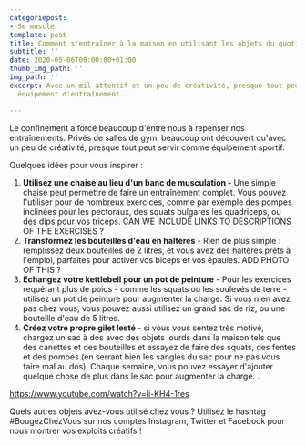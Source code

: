 ```yaml
---
categoriepost:
- Se muscler
template: post
title: Comment s'entraîner à la maison en utilisant les objets du quotidien
subtitle: ''
date: 2020-05-06T00:00:00+01:00
thumb_img_path: ''
img_path: ''
excerpt: Avec un œil attentif et un peu de créativité, presque tout peut servir comme
  équipement d'entraînement...

---
```

Le confinement a forcé beaucoup d'entre nous à repenser nos entraînements. Privés de salles de gym, beaucoup ont découvert qu'avec un peu de créativité, presque tout peut servir comme équipement sportif.

Quelques idées pour vous inspirer :

1. **Utilisez une chaise au lieu d'un banc de musculation -** Une simple chaise peut permettre de faire un entraînement complet. Vous pouvez l'utiliser pour de nombreux exercices, comme par exemple des pompes inclinées pour les pectoraux, des squats bulgares les quadriceps, ou des dips pour vos triceps. CAN WE INCLUDE LINKS TO DESCRIPTIONS OF THE EXERCISES ?
2. **Transformez les bouteilles d'eau en haltères** - Rien de plus simple : remplissez deux bouteilles de 2 litres, et vous avez des haltères prêts à l'emploi, parfaites pour activer vos biceps et vos épaules. ADD PHOTO OF THIS ? 
3. **Echangez votre kettlebell pour un pot de peinture** - Pour les exercices requérant plus de poids - comme les squats ou les soulevés de terre - utilisez un pot de peinture pour augmenter la charge. Si vous n'en avez pas chez vous, vous pouvez aussi utilisez un grand sac de riz, ou une bouteille d'eau de 5 litres.
4. **Créez votre propre gilet lesté** - si vous vous sentez très motivé, chargez un sac à dos avec des objets lourds dans la maison tels que des canettes et des bouteilles et essayez de faire des squats, des fentes et des pompes (en serrant bien les sangles du sac pour ne pas vous faire mal au dos). Chaque semaine, vous pouvez essayer d'ajouter quelque chose de plus dans le sac pour augmenter la charge. .

https://www.youtube.com/watch?v=Ii-KH4-1res

Quels autres objets avez-vous utilisé chez vous ? Utilisez le hashtag #BougezChezVous sur nos comptes Instagram, Twitter et Facebook pour nous montrer vos exploits créatifs !